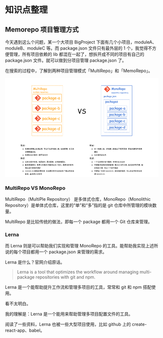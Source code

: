 # 知识点整理

## Memorepo 项目管理方式

今天遇到这么个问题，某一个大项目 BigProject 下面有几个小项目，moduleA、moduleB、moduleC 等。而 package.json 文件只有最外层的 1 个，我觉得不方便管理，所有项目依赖的 lib 都混在一起了，想拆开成不同的项目有自己的 package.json 文件。就可以做到分项目管理 package.json 了。

在搜索的过程中，了解到两种项目管理模式「MultiRepo」和「MemoRepo」。

![multirepo&monorepo.png](./imgs/multirepo&monorepo.png)

### MultiRepo VS MonoRepo

MultiRepo（MultiPle Repository） 是多体式仓库，MonoRepo（Monolithic Repository）是单体式仓库，这里的“单”和“多”指的是 git 仓库中所管理的模块数量。

MultiRepo 是比较传统的做法，即每一个 package 都用一个 Git 仓库来管理。

### Lerna

而 Lerna 则是可以帮助我们实现和管理 MonoRepo 的工具。能帮助我实现上述所说的每个项目都用一个 package.json 来管理的需求。

Lerna 是什么？官网介绍原话。

> Lerna is a tool that optimizes the workflow around managing multi-package repositories with git and npm.

Lerna 是一个能帮助提升工作流和管理多项目的工具，常常和 git 和 npm 搭配使用。

看不太明白。

我的理解是：Lerna 是一个能用来帮助管理多项目配置文件的工具。

阅读了一些资料，Lerna 也被一些大型项目使用，比如 github 上的 create-react-app、babel。

